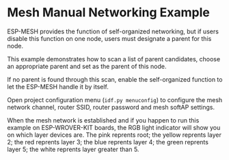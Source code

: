 # Mesh Manual Networking Example

ESP-MESH provides the function of self-organized networking, but if users disable this function on one node, users must designate a parent for this node.


This example demonstrates how to scan a list of parent candidates, choose an appropriate parent and set as the parent of this node.

If no parent is found through this scan, enable the self-organized function to let the ESP-MESH handle it by itself.

Open project configuration menu (`idf.py menuconfig`) to configure the mesh network channel, router SSID, router password and mesh softAP settings.

When the mesh network is established and if you happen to run this example on ESP-WROVER-KIT boards, the RGB light indicator will show you on which layer devices are. The pink reprents root; the yellow reprents layer 2; the red reprents layer 3; the blue reprents layer 4; the green reprents layer 5; the white reprents layer greater than 5.


